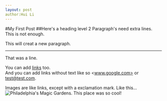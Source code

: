 ```yaml
---
layout: post
author:Hui Li
---
```

#My First Post
##Here's a heading level 2
Paragraph's need extra lines.
This is not enough.

This will creat a new paragraph.

***
That was a line.

You can add [links](www.google.com) too.  
And you can add links without text like so <www.google.com> or <test@test.com>.

Images are like links, except with a exclamation mark. Like this...
![Philadelphia's Magic Gardens. This place was so cool!](/assets/images/philly-magic-gardens.jpg)
